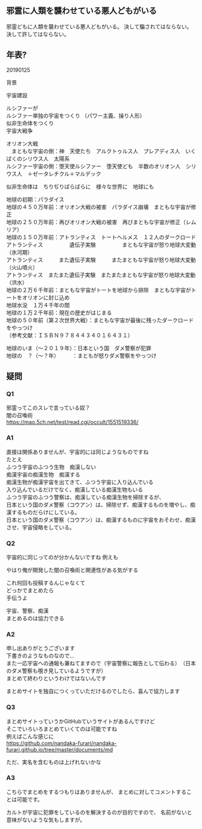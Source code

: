 邪霊に人類を襲わせている悪人どもがいる
---
邪霊どもに人類を襲わせている悪人どもがいる。
決して騙されてはならない。決して許してはならない。
## 年表?
20190125

背景

宇宙建設

ルシファーが  
ルシファー単独の宇宙をつくり （パワー主義、操り人形）  
似非生命体をつくり  
宇宙大戦争

オリオン大戦  
　まともな宇宙の側：神　天使たち　アルクトゥルス人　プレアディス人　いくばくのシリウス人　太陽系  
ルシファー宇宙の側：堕天使ルシファー　堕天使ども　半数のオリオン人　シリウス人　＋ゼータレチクル＋マルデック

似非生命体は　ちりぢりばらばらに　様々な世界に　地球にも

地球の初期：パラダイス  
地球の４５０万年前：オリオン大戦の被害　パラダイス崩壊　まともな宇宙が修正  
地球の２５０万年前：再びオリオン大戦の被害　再びまともな宇宙が修正（レムリア）  
地球の１５０万年前：アトランティス　トートヘルメス　１２人のダークロード  
アトランティス　　　　　遺伝子実験　　　　　まともな宇宙が怒り地球大変動（氷河期）  
アトランティス　　　また遺伝子実験　　　またまともな宇宙が怒り地球大変動（火山噴火）  
アトランティス　またまた遺伝子実験　またまたまともな宇宙が怒り地球大変動（洪水）  
地球の２万６千年前：まともな宇宙がトートを地球から排除　まともな宇宙がトートをオリオンに封じ込め  
地球水没　１万４千年の間  
地球の１万２千年前：現在の歴史がはじまる  
地球の５０年前（第２次世界大戦）：まともな宇宙が最後に残ったダークロードをやっつけ  
（参考文献：ＩＳＢＮ９７８４４３４０１６４３１）  

地球のいま（～２０１９年）：日本という国　ダメ警察が犯罪  
地球の　？（～？年）　　　：まともが怒りダメ警察をやっつけ
## 疑問
### Q1
邪霊ってこのスレで言っている奴？  
闇の召喚術  
https://mao.5ch.net/test/read.cgi/occult/1551519336/
### A1
直接は関係ありませんが、宇宙的には同じようなものですね  
たとえ  
ふつう宇宙のふつう生物　痴漢しない  
痴漢宇宙の痴漢生物　痴漢する  
痴漢生物が痴漢宇宙を出てきて、ふつう宇宙に入り込んでいる  
入り込んでいるだけでなく、痴漢している痴漢生物もいる  
ふつう宇宙のふつう警察は、痴漢している痴漢生物を掃除するが、  
日本という国のダメ警察（コウアン）は、掃除せず、痴漢するものを増やし、痴漢するものだらけにしている。  
日本という国のダメ警察（コウアン）は、痴漢するものに宇宙をおそわせ、痴漢させ、宇宙侵略をしている。  
### Q2
宇宙的に同じってのが分かんないですね
例えも

やはり俺が開発した闇の召喚術と関連性がある気がする

これ何回も投稿するんじゃなくて  
どっかでまとめたら  
手伝うよ

宇宙、警察、痴漢  
まとめるのは協力できる
### A2
申し出ありがとうございます  
下書きのようなものなので...  
また一応宇宙への通報も兼ねてますので（宇宙警察に報告として伝わる）　（日本のダメ警察も覗き見しているようですが）  
まとめて終わりというわけではないんです  

まとめサイトを独自につくっていただけるのでしたら、喜んで協力します
### Q3
まとめサイトっていうかGitHubていうサイトがあるんですけど  
そこでいろいろまとめていくてのは可能ですね  
例えばこんな感じに  
https://github.com/nandaka-furari/nandaka-furari.github.io/tree/master/documents/md

ただ、実名を含むものは上げれないかな
### A3
こちらでまとめをするつもりはありませんが、
まとめに対してコメントすることは可能です。

カルトが宇宙に犯罪をしているのを解決するのが目的ですので、
名前がないと意味がないような気もしますが。
